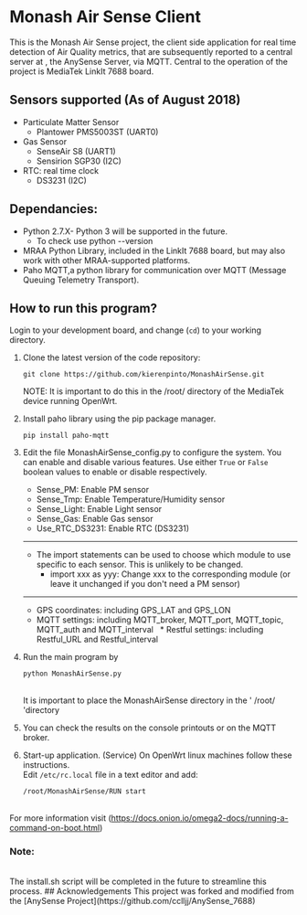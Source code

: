 
# Monash Air Sense Client
This is the Monash Air Sense project, the client side application for real time detection of Air Quality metrics, that are subsequently reported to a central server at , the AnySense Server, via MQTT. Central to the operation of the project is MediaTek LinkIt 7688 board.

## Sensors supported (As of August 2018)
* Particulate Matter Sensor
  * Plantower PMS5003ST (UART0)
* Gas Sensor
  * SenseAir S8 (UART1)
  * Sensirion SGP30 (I2C)
* RTC: real time clock
  * DS3231 (I2C)

## Dependancies:
* Python 2.7.X- Python 3 will be supported in the future.
  * To check use python --version
* MRAA Python Library, included in the LinkIt 7688 board, but may also work with other       MRAA-supported platforms.
* Paho MQTT,a python library for communication over MQTT (Message Queuing Telemetry Transport).

## How to run this program?
Login to your development board, and change (`cd`) to your working directory.

1. Clone the latest version of the code repository:
   ```
   git clone https://github.com/kierenpinto/MonashAirSense.git
   ```
   NOTE: It is important to do this in the /root/ directory of the MediaTek device running OpenWrt.

2. Install paho library using the pip package manager.
   ```
   pip install paho-mqtt
   ```

3. Edit the file MonashAirSense_config.py to configure the system. You can enable and disable various features. Use either `True` or `False` boolean values to enable or disable respectively.
   * Sense_PM: Enable PM sensor
   * Sense_Tmp: Enable Temperature/Humidity sensor
   * Sense_Light: Enable Light sensor
   * Sense_Gas: Enable Gas sensor
   * Use_RTC_DS3231: Enable RTC (DS3231)
   ***
   * The import statements can be used to choose which module to use specific to each sensor. This is unlikely to be changed.
      * import xxx as yyy: Change xxx to the corresponding module (or leave it unchanged if you don't need a PM sensor)
    ***
   * GPS coordinates: including GPS_LAT and GPS_LON
   * MQTT settings: including MQTT_broker, MQTT_port, MQTT_topic, MQTT_auth and MQTT_interval
   * Restful settings: including Restful_URL and Restful_interval
  
4. Run the main program by
   ```
   python MonashAirSense.py
   ```
   <br/>
   It is important to place the MonashAirSense directory in the ' /root/ 'directory
   <br/>

5. You can check the results on the console printouts or on the MQTT broker.

6. Start-up application. (Service) On OpenWrt linux machines follow these instructions.
  <br/> Edit ```/etc/rc.local``` file in a text editor and add:
    ```
    /root/MonashAirSense/RUN start
    ```
  <br/> For more information visit (https://docs.onion.io/omega2-docs/running-a-command-on-boot.html)
 
### Note:
<br/>
The install.sh script will be completed in the future to streamline this process.
## Acknowledgements
This project was forked and modified from the [AnySense Project](https://github.com/cclljj/AnySense_7688)
